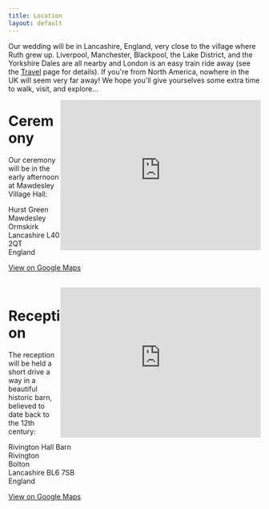 ```yaml
---
title: Location
layout: default
---
```


Our wedding will be in Lancashire, England, very close to the village where Ruth grew up. Liverpool, Manchester, Blackpool, the Lake District, and the Yorkshire Dales are all nearby and London is an easy train ride away (see the <a href="{{ site.baseurl }}/travel.html">Travel</a> page for details). If you're from North America, nowhere in the UK will seem very far away! We hope you'll give yourselves some extra time to walk, visit, and explore...

<iframe style="float:right" width="400" height="300" frameborder="0" scrolling="no" marginheight="0" marginwidth="0" src="https://maps.google.co.uk/maps?f=q&amp;source=s_q&amp;hl=en&amp;geocode=&amp;q=Mawdesley+Village+Hall,+Hurst+Green,+Mawdesley&amp;aq=0&amp;oq=mawdes&amp;sll=53.627054,-2.556196&amp;sspn=0.003913,0.008733&amp;ie=UTF8&amp;hq=Mawdesley+Village+Hall,&amp;hnear=Hurst+Green,+Mawdesley,+United+Kingdom&amp;t=m&amp;ll=53.6302799,-2.769086&amp;spn=0.006295,0.006295&amp;output=embed"></iframe>

# Ceremony
Our ceremony will be in the early afternoon at Mawdesley Village Hall:

Hurst Green  
Mawdesley  
Ormskirk  
Lancashire L40 2QT  
England

<a href="http://maps.google.com/maps?ll=53.63028,-2.769086&z=15&q=Mawdesley+Village+Hall,+Mawdesley,+England">View on Google Maps</a>

<div style="clear:both">&nbsp;</div>

<iframe style="float:right" width="400" height="300" frameborder="0" scrolling="no" marginheight="0" marginwidth="0" src="https://maps.google.co.uk/maps?f=q&amp;source=s_q&amp;hl=en&amp;geocode=&amp;q=Rivington+Barn,+Rivington&amp;aq=0&amp;oq=rivington+barn&amp;sll=51.441422,-0.10542&amp;sspn=0.032902,0.069866&amp;ie=UTF8&amp;hq=&amp;hnear=&amp;ll=53.6270541,-2.556164&amp;spn=0.006295,0.006295&amp;t=m&amp;iwloc=A&amp;output=embed"></iframe>

# Reception
The reception will be held a short drive a way in a beautiful historic barn, believed to date back to the 12th century:

Rivington Hall Barn  
Rivington  
Bolton  
Lancashire BL6 7SB  
England

<a href="http://maps.google.com/maps?ll=53.627054,-2.556164&z=15&q=Rivington+Hall+Barn,+Rivington,+England">View on Google Maps</a>
